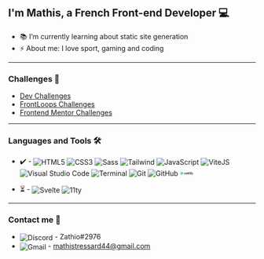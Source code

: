 ## I'm Mathis, a French Front-end Developer 💻

- 📚 I’m currently learning about static site generation
- ⚡ About me: I love sport, gaming and coding

---

### Challenges 📝

- [Dev Challenges](https://github.com/zathio/dev-challenges)    
- [FrontLoops Challenges](https://github.com/zathio/frontloops-challenges)     
- [Frontend Mentor Challenges](https://github.com/zathio/frontendmentor-challenges)   

---

### Languages and Tools 🛠️

- ✔️ - <img align="center" alt="HTML5" title="HTML" width="26px" src="https://raw.githubusercontent.com/gilbarbara/logos/e0babf54f7ac9127942111bf177f549b709a60be/logos/html-5.svg" /> <img align="center" alt="CSS3" title="CSS" width="26px" src="https://raw.githubusercontent.com/gilbarbara/logos/e0babf54f7ac9127942111bf177f549b709a60be/logos/css-3.svg" /> <img align="center" alt="Sass" title="Sass" width="26px" src="https://raw.githubusercontent.com/gilbarbara/logos/e0babf54f7ac9127942111bf177f549b709a60be/logos/sass.svg" /> <img align="center" alt="Tailwind" title="Tailwind" width="26px" src="https://raw.githubusercontent.com/gilbarbara/logos/e0babf54f7ac9127942111bf177f549b709a60be/logos/tailwindcss-icon.svg" /> <img align="center" alt="JavaScript" title="Javascript" width="26px" src="https://raw.githubusercontent.com/gilbarbara/logos/e0babf54f7ac9127942111bf177f549b709a60be/logos/javascript.svg" /> <img align="center" alt="ViteJS" title="ViteJS" width="26px" src="https://raw.githubusercontent.com/gilbarbara/logos/f4c8e8b933aa80ce83b6d6d387e016bf4cb4e376/logos/vitejs.svg" /> <img align="center" alt="Visual Studio Code" title="VS Code" width="26px" src="https://raw.githubusercontent.com/gilbarbara/logos/e0babf54f7ac9127942111bf177f549b709a60be/logos/visual-studio-code.svg" /> <img align="center" alt="Terminal" title="Terminal" width="26px" src="https://raw.githubusercontent.com/gilbarbara/logos/e0babf54f7ac9127942111bf177f549b709a60be/logos/terminal.svg" /> <img align="center" alt="Git" title="Git" width="26px" src="https://raw.githubusercontent.com/gilbarbara/logos/e0babf54f7ac9127942111bf177f549b709a60be/logos/git-icon.svg" /> <img align="center" alt="GitHub" title="Github" width="26px" src="https://raw.githubusercontent.com/gilbarbara/logos/e0babf54f7ac9127942111bf177f549b709a60be/logos/github-icon.svg" /> <img align="center" alt="Netlify" title="Netlify" width="26px" src="https://raw.githubusercontent.com/gilbarbara/logos/e0babf54f7ac9127942111bf177f549b709a60be/logos/netlify.svg" />

- ⏳ - <img align="center" alt="Svelte" title="Svelte" width="26px" src="https://raw.githubusercontent.com/gilbarbara/logos/e0babf54f7ac9127942111bf177f549b709a60be/logos/svelte-icon.svg" /> <img align="center" alt="11ty" title="Eleventy" width="26px" src="https://camo.githubusercontent.com/5189518a02b621b89a69c57b34db98b0ce18686e842ab79d49ef14a9e0d33d8b/68747470733a2f2f7777772e313174792e6465762f696d672f6c6f676f2d6769746875622e706e67" />

---

### Contact me 💬

- <img align="center" alt="Discord" title="Discord" width="26px" src="https://raw.githubusercontent.com/gilbarbara/logos/e0babf54f7ac9127942111bf177f549b709a60be/logos/discord.svg" /> - Zathio#2976   
- <img align="center" alt="Gmail" title="Email" width="26px" src="https://raw.githubusercontent.com/gilbarbara/logos/e0babf54f7ac9127942111bf177f549b709a60be/logos/google-gmail.svg" /> - mathistressard44@gmail.com
